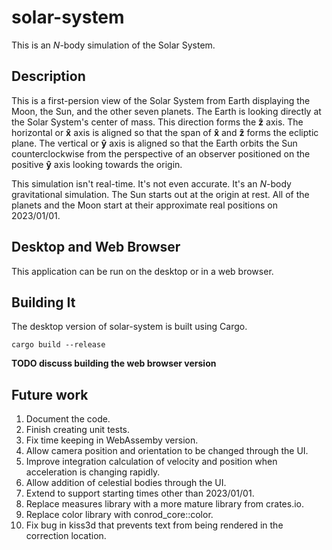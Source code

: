 # solar-system

This is an $N$-body simulation of the Solar System.

## Description

This is a first-persion view of the Solar System from Earth displaying the Moon, the Sun, and the
other seven planets. The Earth is looking directly at the Solar System's center of mass. This
direction forms the $\mathbf{\hat{z}}$ axis. The horizontal or $\mathbf{\hat{x}}$ axis is aligned so
that the span of $\mathbf{\hat{x}}$ and $\mathbf{\hat{z}}$ forms the ecliptic plane. The vertical or
$\mathbf{\hat{y}}$ axis is aligned so that the Earth orbits the Sun counterclockwise from the
perspective of an observer positioned on the positive $\mathbf{\hat{y}}$ axis looking towards the
origin.

This simulation isn't real-time. It's not even accurate. It's an $N$-body gravitational simulation.
The Sun starts out at the origin at rest. All of the planets and the Moon start at their approximate
real positions on 2023/01/01.

## Desktop and Web Browser

This application can be run on the desktop or in a web browser.

## Building It

The desktop version of solar-system is built using Cargo.

```console
cargo build --release
```

__TODO discuss building the web browser version__

## Future work

1. Document the code.
1. Finish creating unit tests.
1. Fix time keeping in WebAssemby version.
1. Allow camera position and orientation to be changed through the UI.
1. Improve integration calculation of velocity and position when acceleration is changing rapidly.
1. Allow addition of celestial bodies through the UI.
1. Extend to support starting times other than 2023/01/01.
1. Replace measures library with a more mature library from crates.io.
1. Replace color library with conrod_core::color.
1. Fix bug in kiss3d that prevents text from being rendered in the correction location.

